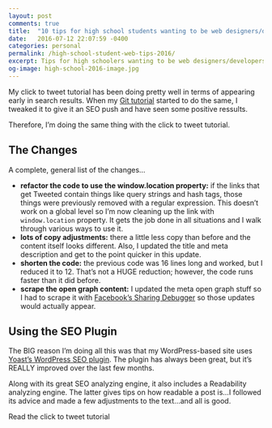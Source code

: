 ```yaml
---
layout: post
comments: true
title:  "10 tips for high school students wanting to be web designers/developers-2016 edition"
date:   2016-07-12 22:07:59 -0400
categories: personal
permalink: /high-school-student-web-tips-2016/
excerpt: Tips for high schoolers wanting to be web designers/developers while looking at the state of technology education and hiring in 2016.
og-image: high-school-2016-image.jpg
---
```

<p>My click to tweet tutorial has been doing pretty well in terms of appearing early in search results. When my <a href="http://kaidez.com/github-tutorial-update/">Git tutorial</a> started to do the same, I tweaked it to give it an SEO push and have seen some positive ressults.</p><p>Therefore, I&#8217;m doing the same thing with the click to tweet tutorial.</p><h2>The Changes</h2><p>A complete, general list of the changes&#8230;</p><ul><li class="post-list-item"><strong>refactor the code to use the window.location property:</strong> if the links that get Tweeted contain things like query strings and hash tags, those things were previously removed with a regular expression. This doesn&#8217;t work on a global level so I&#8217;m now cleaning up the link with <code>window.location</code> property. It gets the job done in all situations and I walk through various ways to use it.</li><li class="post-list-item"><strong>lots of copy adjustments:</strong> there a little less copy than before and the content itself looks different. Also, I updated the title and meta description and get to the point quicker in this update.</li><li class="post-list-item"><strong>shorten the code:</strong> the previous code was 16 lines long and worked, but I reduced it to 12. That&#8217;s not a HUGE reduction; however, the code runs faster than it did before.</li><li class="post-list-item"><strong>scrape the open graph content:</strong> I updated the meta open graph stuff so I had to scrape it with <a href="https://developers.facebook.com/tools/debug/">Facebook&#8217;s Sharing Debugger</a> so those updates would actually appear.</li></ul><h2>Using the SEO Plugin</h2><p>The BIG reason I&#8217;m doing all this was that my WordPress-based site uses <a href="https://wordpress.org/plugins/wordpress-seo/">Yoast&#8217;s WordPress SEO plugin</a>. The plugin has always been great, but it&#8217;s REALLY improved over the last few months.</p><p>Along with its great SEO analyzing engine, it also includes a Readability analyzing engine. The latter gives tips on how readable a post is&#8230;I followed its advice and made a few adjustments to the text&#8230;and all is good.</p><p>Read the click to tweet tutorial